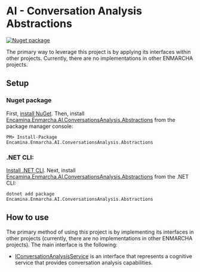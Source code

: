 ﻿# AI - Conversation Analysis Abstractions

[![Nuget package](https://img.shields.io/nuget/v/Encamina.Enmarcha.AI.ConversationsAnalysis.Abstractions)](https://www.nuget.org/packages/Encamina.Enmarcha.AI.ConversationsAnalysis.Abstractions)

The primary way to leverage this project is by applying its interfaces within other projects. Currently, there are no implementations in other ENMARCHA projects.

## Setup

### Nuget package

First, [install NuGet](http://docs.nuget.org/docs/start-here/installing-nuget). Then, install [Encamina.Enmarcha.AI.ConversationsAnalysis.Abstractions](https://www.nuget.org/packages/Encamina.Enmarcha.AI.ConversationsAnalysis.Abstractions) from the package manager console:

    PM> Install-Package Encamina.Enmarcha.AI.ConversationsAnalysis.Abstractions

### .NET CLI:

[Install .NET CLI](https://learn.microsoft.com/en-us/dotnet/core/tools/). Next, install [Encamina.Enmarcha.AI.ConversationsAnalysis.Abstractions](https://www.nuget.org/packages/Encamina.Enmarcha.AI.ConversationsAnalysis.Abstractions) from the .NET CLI:

    dotnet add package Encamina.Enmarcha.AI.ConversationsAnalysis.Abstractions

## How to use

The primary method of using this project is by implementing its interfaces in other projects (currently, there are no implementations in other ENMARCHA projects). The main interface is the following:
- [IConversationAnalysisService](./IConversationAnalysisService.cs) is an interface that represents a cognitive service that provides conversation analysis capabilities.